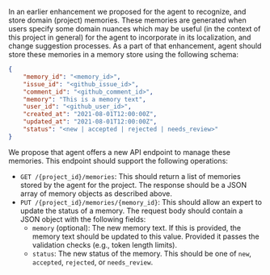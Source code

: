 In an earlier enhancement we proposed for the agent to recognize, and store domain (project) memories. These memories are generated when users specify some domain nuances which may be useful (in the context of this project in general) for the agent to incorporate in its localization, and change suggestion processes. As a part of that enhancement, agent should store these memories in a memory store using the following schema:

```json
{
    "memory_id": "<memory_id>",
    "issue_id": "<github_issue_id>",
    "comment_id": "<github_comment_id>",
    "memory": "This is a memory text",
    "user_id": "<github_user_id>",
    "created_at": "2021-08-01T12:00:00Z",
    "updated_at": "2021-08-01T12:00:00Z",
    "status": "<new | accepted | rejected | needs_review>"
}
```
We propose that agent offers a new API endpoint to manage these memories. This endpoint should support the following operations:

- `GET /{project_id}/memories`: This should return a list of memories stored by the agent for the project. The response should be a JSON array of memory objects as described above.
- `PUT /{project_id}/memories/{memory_id}`: This should allow an expert to update the status of a memory. The request body should contain a JSON object with the following fields:
    - `memory` (optional): The new memory text. If this is provided, the memory text should be updated to this value. Provided it passes the validation checks (e.g., token length limits).
    - `status`: The new status of the memory. This should be one of `new`, `accepted`, `rejected`, or `needs_review`.
